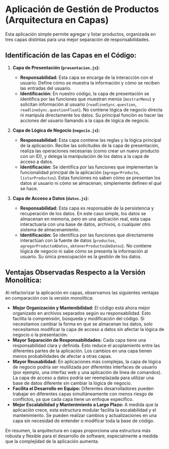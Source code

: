 # Aplicación de Gestión de Productos (Arquitectura en Capas)

Esta aplicación simple permite agregar y listar productos, organizada en tres capas distintas para una mejor separación de responsabilidades.

## Identificación de las Capas en el Código:

1.  **Capa de Presentación (`presentacion.js`):**
    * **Responsabilidad:** Esta capa se encarga de la interacción con el usuario. Define cómo se muestra la información y cómo se reciben las entradas del usuario.
    * **Identificación:** En nuestro código, la capa de presentación se identifica por las funciones que muestran menús (`mostrarMenu`) y solicitan información al usuario (`readlineSync.question`, `readlineSync.questionFloat`). No contiene lógica de negocio directa ni manipula directamente los datos. Su principal función es hacer las acciones del usuario llamando a la capa de lógica de negocio.

2.  **Capa de Lógica de Negocio (`negocio.js`):**
    * **Responsabilidad:** Esta capa contiene las reglas y la lógica principal de la aplicación. Recibe las solicitudes de la capa de presentación, realiza las operaciones necesarias (como crear un nuevo producto con un ID), y delega la manipulación de los datos a la capa de acceso a datos.
    * **Identificación:** Se identifica por las funciones que implementan la funcionalidad principal de la aplicación (`agregarProducto`, `listarProductos`). Estas funciones no saben cómo se presentan los datos al usuario ni cómo se almacenan; simplemente definen el *qué* se hace.

3.  **Capa de Acceso a Datos (`datos.js`):**
    * **Responsabilidad:** Esta capa es responsable de la persistencia y recuperación de los datos. En este caso simple, los datos se almacenan en memoria, pero en una aplicación real, esta capa interactuaría con una base de datos, archivos, o cualquier otro sistema de almacenamiento.
    * **Identificación:** Se identifica por las funciones que directamente interactúan con la fuente de datos (`productos`, `agregarProductoADatos`, `obtenerProductosDeDatos`). No contiene lógica de negocio ni sabe cómo se presenta la información al usuario. Su única preocupación es la gestión de los datos.

## Ventajas Observadas Respecto a la Versión Monolítica:

Al refactorizar la aplicación en capas, observamos las siguientes ventajas en comparación con la versión monolítica:

* **Mejor Organización y Mantenibilidad:** El código está ahora mejor organizado en archivos separados según su responsabilidad. Esto facilita la comprensión, búsqueda y modificación del código. Si necesitamos cambiar la forma en que se almacenan los datos, solo necesitamos modificar la capa de acceso a datos sin afectar la lógica de negocio o la presentación.
* **Mayor Separación de Responsabilidades:** Cada capa tiene una responsabilidad clara y definida. Esto reduce el acoplamiento entre las diferentes partes de la aplicación. Los cambios en una capa tienen menos probabilidades de afectar a otras capas.
* **Mayor Reusabilidad:** En aplicaciones más complejas, la capa de lógica de negocio podría ser reutilizada por diferentes interfaces de usuario (por ejemplo, una interfaz web y una aplicación de línea de comandos). La capa de acceso a datos podría ser reemplazada para utilizar una base de datos diferente sin cambiar la lógica de negocio.
* **Facilita el Desarrollo en Equipo:** Diferentes desarrolladores pueden trabajar en diferentes capas simultáneamente con menos riesgo de conflictos, ya que cada capa tiene un enfoque específico.
* **Mejor Escalabilidad y Mantenimiento a Largo Plazo:** A medida que la aplicación crece, esta estructura modular facilita la escalabilidad y el mantenimiento. Se pueden realizar cambios y actualizaciones en una capa sin necesidad de entender o modificar toda la base de código.

En resumen, la arquitectura en capas proporciona una estructura más robusta y flexible para el desarrollo de software, especialmente a medida que la complejidad de la aplicación aumenta.